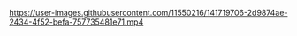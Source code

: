 https://user-images.githubusercontent.com/11550216/141719706-2d9874ae-2434-4f52-befa-757735481e71.mp4
